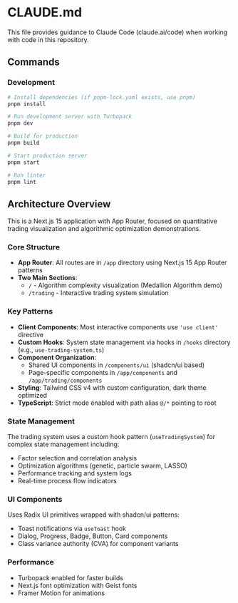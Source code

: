 # CLAUDE.md

This file provides guidance to Claude Code (claude.ai/code) when working with code in this repository.

## Commands

### Development
```bash
# Install dependencies (if pnpm-lock.yaml exists, use pnpm)
pnpm install

# Run development server with Turbopack
pnpm dev

# Build for production
pnpm build

# Start production server
pnpm start

# Run linter
pnpm lint
```

## Architecture Overview

This is a Next.js 15 application with App Router, focused on quantitative trading visualization and algorithmic optimization demonstrations.

### Core Structure
- **App Router**: All routes are in `/app` directory using Next.js 15 App Router patterns
- **Two Main Sections**:
  - `/` - Algorithm complexity visualization (Medallion Algorithm demo)
  - `/trading` - Interactive trading system simulation

### Key Patterns
- **Client Components**: Most interactive components use `'use client'` directive
- **Custom Hooks**: System state management via hooks in `/hooks` directory (e.g., `use-trading-system.ts`)
- **Component Organization**: 
  - Shared UI components in `/components/ui` (shadcn/ui based)
  - Page-specific components in `/app/components` and `/app/trading/components`
- **Styling**: Tailwind CSS v4 with custom configuration, dark theme optimized
- **TypeScript**: Strict mode enabled with path alias `@/*` pointing to root

### State Management
The trading system uses a custom hook pattern (`useTradingSystem`) for complex state management including:
- Factor selection and correlation analysis
- Optimization algorithms (genetic, particle swarm, LASSO)
- Performance tracking and system logs
- Real-time process flow indicators

### UI Components
Uses Radix UI primitives wrapped with shadcn/ui patterns:
- Toast notifications via `useToast` hook
- Dialog, Progress, Badge, Button, Card components
- Class variance authority (CVA) for component variants

### Performance
- Turbopack enabled for faster builds
- Next.js font optimization with Geist fonts
- Framer Motion for animations